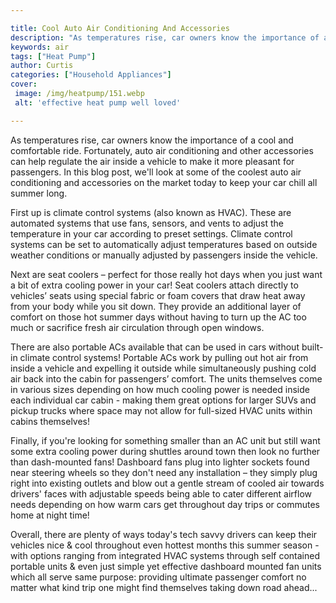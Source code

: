 ```yaml
---

title: Cool Auto Air Conditioning And Accessories
description: "As temperatures rise, car owners know the importance of a cool and comfortable ride. Fortunately, auto air conditioning and other ...find out now"
keywords: air
tags: ["Heat Pump"]
author: Curtis
categories: ["Household Appliances"]
cover: 
 image: /img/heatpump/151.webp
 alt: 'effective heat pump well loved'

---
```


As temperatures rise, car owners know the importance of a cool and comfortable ride. Fortunately, auto air conditioning and other accessories can help regulate the air inside a vehicle to make it more pleasant for passengers. In this blog post, we'll look at some of the coolest auto air conditioning and accessories on the market today to keep your car chill all summer long. 

First up is climate control systems (also known as HVAC). These are automated systems that use fans, sensors, and vents to adjust the temperature in your car according to preset settings. Climate control systems can be set to automatically adjust temperatures based on outside weather conditions or manually adjusted by passengers inside the vehicle.

Next are seat coolers – perfect for those really hot days when you just want a bit of extra cooling power in your car! Seat coolers attach directly to vehicles’ seats using special fabric or foam covers that draw heat away from your body while you sit down. They provide an additional layer of comfort on those hot summer days without having to turn up the AC too much or sacrifice fresh air circulation through open windows. 

There are also portable ACs available that can be used in cars without built-in climate control systems! Portable ACs work by pulling out hot air from inside a vehicle and expelling it outside while simultaneously pushing cold air back into the cabin for passengers’ comfort. The units themselves come in various sizes depending on how much cooling power is needed inside each individual car cabin - making them great options for larger SUVs and pickup trucks where space may not allow for full-sized HVAC units within cabins themselves! 

Finally, if you're looking for something smaller than an AC unit but still want some extra cooling power during shuttles around town then look no further than dash-mounted fans! Dashboard fans plug into lighter sockets found near steering wheels so they don't need any installation – they simply plug right into existing outlets and blow out a gentle stream of cooled air towards drivers' faces with adjustable speeds being able to cater different airflow needs depending on how warm cars get throughout day trips or commutes home at night time! 

Overall, there are plenty of ways today's tech savvy drivers can keep their vehicles nice & cool throughout even hottest months this summer season - with options ranging from integrated HVAC systems through self contained portable units & even just simple yet effective dashboard mounted fan units which all serve same purpose: providing ultimate passenger comfort no matter what kind trip one might find themselves taking down road ahead...
